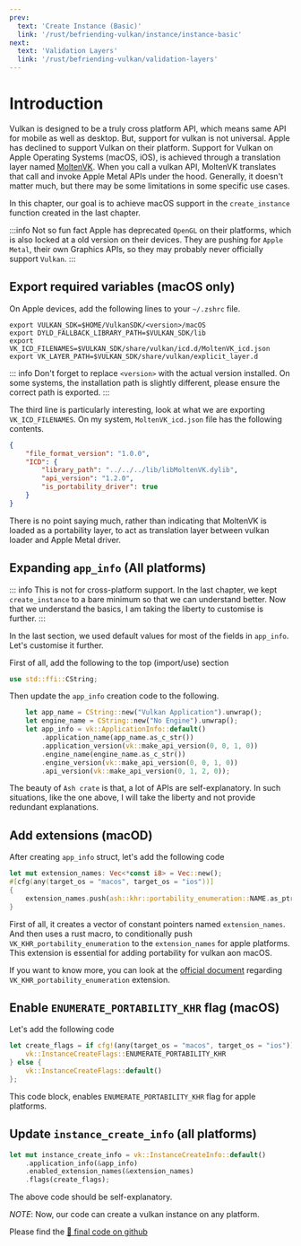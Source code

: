 ```yaml
---
prev:
  text: 'Create Instance (Basic)'
  link: '/rust/befriending-vulkan/instance/instance-basic'
next:
  text: 'Validation Layers'
  link: '/rust/befriending-vulkan/validation-layers'
---
```


# Introduction

Vulkan is designed to be a truly cross platform API, which means same API for mobile as well as desktop. But, support for vulkan is not universal. Apple has declined to support Vulkan on their platform. Support for Vulkan on Apple Operating Systems (macOS, iOS), is achieved through a translation layer named [MoltenVK](https://github.com/KhronosGroup/MoltenVK). When you call a vulkan API, MoltenVK translates that call and invoke Apple Metal APIs under the hood. Generally, it doesn't matter much, but there may be some limitations in some specific use cases.

In this chapter, our goal is to achieve macOS support in the `create_instance` function created in the last chapter.

:::info Not so fun fact
Apple has deprecated `OpenGL` on their platforms, which is also locked at a old version on their devices. They are pushing for `Apple Metal`, their own Graphics APIs, so they may probably never officially support `Vulkan`.
:::

## Export required variables (macOS only)

On Apple devices, add the following lines to your `~/.zshrc` file.
``` shell
export VULKAN_SDK=$HOME/VulkanSDK/<version>/macOS
export DYLD_FALLBACK_LIBRARY_PATH=$VULKAN_SDK/lib
export VK_ICD_FILENAMES=$VULKAN_SDK/share/vulkan/icd.d/MoltenVK_icd.json
export VK_LAYER_PATH=$VULKAN_SDK/share/vulkan/explicit_layer.d
```

::: info
Don't forget to replace `<version>` with the actual version installed. On some systems, the installation path is slightly different, please ensure the correct path is exported.
:::

The third line is particularly interesting, look at what we are exporting `VK_ICD_FILENAMES`. On my system, `MoltenVK_icd.json` file has the following contents.

``` json
{
    "file_format_version": "1.0.0",
    "ICD": {
        "library_path": "../../../lib/libMoltenVK.dylib",
        "api_version": "1.2.0",
        "is_portability_driver": true
    }
}
```

There is no point saying much, rather than indicating that MoltenVK is loaded as a portability layer, to act as translation layer between vulkan loader and Apple Metal driver.

## Expanding `app_info` (All platforms)
::: info
This is not for cross-platform support. In the last chapter, we kept `create_instance` to a bare minimum so that we can understand better. Now that we understand the basics, I am taking the liberty to customise is further.
:::

In the last section, we used default values for most of the fields in `app_info`. Let's customise it further.

First of all, add the following to the top (import/use) section
``` rust
use std::ffi::CString;
```

Then update the `app_info` creation code to the following.
``` rust
    let app_name = CString::new("Vulkan Application").unwrap();
    let engine_name = CString::new("No Engine").unwrap();
    let app_info = vk::ApplicationInfo::default()
        .application_name(app_name.as_c_str())
        .application_version(vk::make_api_version(0, 0, 1, 0))
        .engine_name(engine_name.as_c_str())
        .engine_version(vk::make_api_version(0, 0, 1, 0))
        .api_version(vk::make_api_version(0, 1, 2, 0));
```

The beauty of `Ash crate` is that, a lot of APIs are self-explanatory. In such situations, like the one above, I will take the liberty and not provide redundant explanations.

## Add extensions (macOD)
After creating `app_info` struct, let's add the following code
``` rust
let mut extension_names: Vec<*const i8> = Vec::new();
#[cfg(any(target_os = "macos", target_os = "ios"))]
{
    extension_names.push(ash::khr::portability_enumeration::NAME.as_ptr());
}
```

First of all, it creates a vector of constant pointers named `extension_names`. And then uses a rust macro, to conditionally push `VK_KHR_portability_enumeration` to the `extension_names` for apple platforms. This extension is essential for adding portability for vulkan aon macOS.

If you want to know more, you can look at the [official document](https://www.lunarg.com/wp-content/uploads/2022/04/Portability-Enumeration-Extension-APR2022.pdf) regarding `VK_KHR_portability_enumeration` extension.

## Enable `ENUMERATE_PORTABILITY_KHR` flag (macOS)

Let's add the following code
``` rust
let create_flags = if cfg!(any(target_os = "macos", target_os = "ios")) {
    vk::InstanceCreateFlags::ENUMERATE_PORTABILITY_KHR
} else {
    vk::InstanceCreateFlags::default()
};
```
This code block, enables `ENUMERATE_PORTABILITY_KHR` flag for apple platforms.

## Update `instance_create_info` (all platforms)

``` rust
let mut instance_create_info = vk::InstanceCreateInfo::default()
    .application_info(&app_info)
    .enabled_extension_names(&extension_names)
    .flags(create_flags);
```

The above code should be self-explanatory.

*_NOTE_*: Now, our code can create a vulkan instance on any platform.

Please find the [:link: final code on github](https://github.com/ravishankarkumar/vulkantutorial-rust-code/blob/main/src/tutorials/instance/01_1_vulkan_instance.rs)
